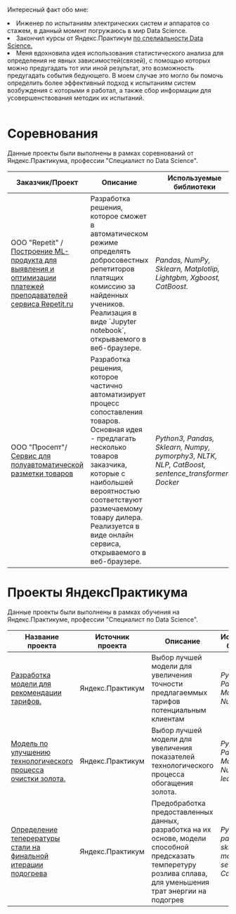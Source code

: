 
<br><br>Интересный факт обо мне: 
<li>Инженер по испытаниям электрических систем и аппаратов со стажем, в данный момент погружаюсь в мир Data Science.</li>
<li>Закончил курсы от Яндекс.Практикум <a href="https://github.com/Shakal-tabaki/Shakal-tabaki/blob/main/52CA9711-9F4E-4043-BA53-538D73AFFDDC_%D0%9F%D1%80%D0%BE%D1%88%D0%B8%D0%BD%20%D0%98%D0%B2%D0%B0%D0%BD%20%D0%AE%D1%80%D1%8C%D0%B5%D0%B2%D0%B8%D1%87_20232%D0%A6%D0%9F%D0%94%D0%A100932.pdf">по спелиальности Data Science.</a></li>
<li>Меня вдохновила идея использования статистического анализа для определения не явных зависимостей(связей), с помощью которых можно предугадать тот или иной результат, это возможность предугадать события бедующего. В моем случае это могло бы помочь определить более эффективный подход к испытаниям систем возбуждения с которыми я работал, а также сбор информации для усовершенствования методик их испытаний.</li>
<br>

# Соревнования

<p dir="auto">Данные проекты были выполнены в рамках соревнований от Яндекс.Практикума, профессии "Специалист по Data Science".</p>
<markdown-accessiblity-table data-catalyst=""><table tabindex="0">
<thead>
<tr>
<th>Заказчик/Проект</th>
<th>Описание</th>
<th>Используемые библиотеки</th>
<th>Сертификат/Диплом</th>
</tr>
</thead>
<tbody>
<tr>
<td>ООО "Repetit" / <a href="https://github.com/Shakal-tabaki/project_repetit">Построение ML-продукта для выявления и оптимизации платежей преподавателей сервиса Repetit.ru</a></td>
<td>Разработка решения, которое сможет в автоматическом режиме определять добросовестных репетиторов платящих комиссию за найденных учеников. Реализация в виде `Jupyter notebook`, открываемого в веб-браузере.
</td>
<td><em>Pandas, NumPy, Sklearn, Matplotlip, Lightgbm, Xgboost, CatBoost.</em></td>
<td>Сертификат участника-не выдавался</td>
</tr>
<tr>
<td>ООО "Просепт"/<a href="https://github.com/Shakal-tabaki/Prosept_project">Сервис для полуавтоматической разметки товаров</a></td>
<td>Разработка решения, которое частично автоматизирует процесс сопоставления товаров. Основная идея - предлагать несколько товаров заказчика, которые с наибольшей вероятностью соответствуют размечаемому товару дилера. Реализуется в виде онлайн сервиса, открываемого в веб-браузере.</td>
<td><em>Python3, Pandas, Sklearn, Numpy, pymorphy3, NLTK, NLP, CatBoost, sentence_transformers, Docker</em></td>
<td><a href="https://github.com/Shakal-tabaki/Prosept_project/blob/main/Frame%20320.png">Сертификат участника</a></td>
</tr>
</tbody>
</table></markdown-accessiblity-table>

# Проекты ЯндексПрактикума
<p dir="auto">Данные проекты были выполнены в рамках обучения на Яндекс.Практикуме, профессии "Специалист по Data Science".</p>
<markdown-accessiblity-table data-catalyst=""><table tabindex="0">
<thead>
<tr>
<th>Название проекта</th>
<th>Источник проекта</th>
<th>Описание</th>
<th>Используемые библиотеки</th>
</tr>
</thead>
<tbody>
<tr>
<td><a href="https://github.com/Shakal-tabaki/yandex_practicum/blob/main/project_recommendation_of_tariffs/">Разработка модели для рекомендации тарифов.</a></td>
<td>Яндекс.Практикум</td>
<td>Выбор лучшей модели для увеличения точности предлагаеммых тарифов потенциальным клиентам</td>
<td><em>Python, Pandas, Matplotlib, NumPy, SciPy.</em></td>
</tr>
<tr>
<td><a href="https://github.com/Shakal-tabaki/yandex_practicum/blob/main/project_gold_recovery/">Модель по улучшению технологического процесса очистки золота.</a></td>
<td>Яндекс.Практикум</td>
<td>Выбор лучшей модели для увеличения показателей технологического процесса обогащения золота.</td>
<td><em>Python, Pandas, Matplotlib, NumPy, Scikit-learn, Seaborn</em></td>
</tr>
<tr>
<td><a href="https://github.com/Shakal-tabaki/yandex_practicum/tree/main/project_determination_of_alloy_temperature">Определение теперературы стали на финальной итерации подогрева</a></td>
<td>Яндекс.Практикум</td>
<td>Предобработка предоставленных данных, разработка на их основе, модели способной предсказать темперетуру розлива сплава, для уменьшения трат энергии на подогрев</td>
<td><em>Python, pandas, numpy, sklearn, matplotlib, seaborn, CatBoost</em></td>
</tr>
</tbody>
</table></markdown-accessiblity-table>
</article>
  </div>

